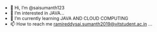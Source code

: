 - 👋 Hi, I’m @saisumanth123
- 👀 I’m interested in JAVA...
- 🌱 I’m currently learning JAVA AND CLOUD COMPUTING
- 📫 How to reach me ramireddysai.sumanth2019@vitstudent.ac.in
...

<!---
saisumanth123/saisumanth123 is a ✨ special ✨ repository because its `README.md` (this file) appears on your GitHub profile.
You can click the Preview link to take a look at your changes.
--->
